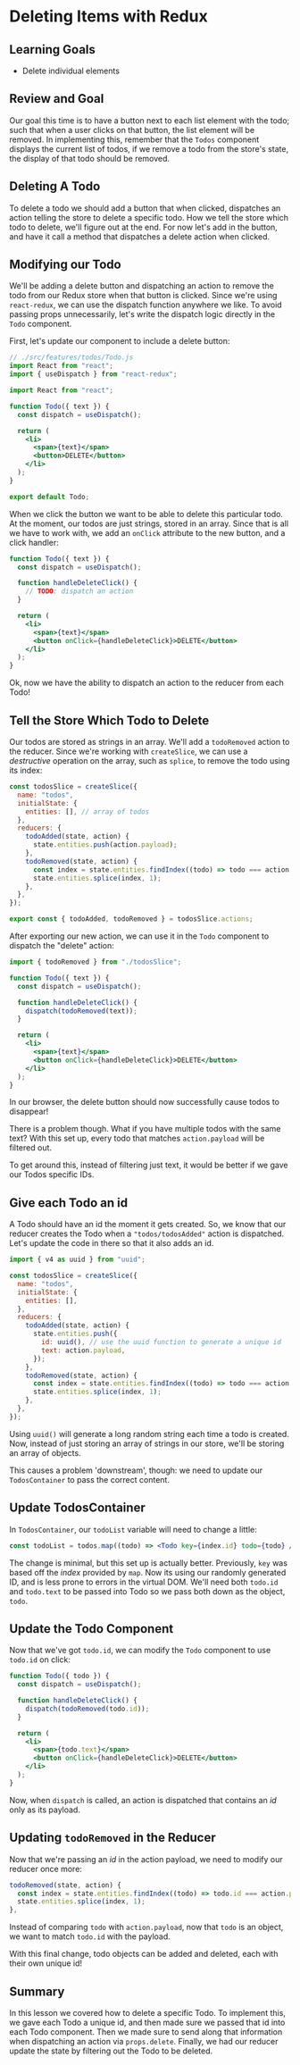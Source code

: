 # Deleting Items with Redux

## Learning Goals

- Delete individual elements

## Review and Goal

Our goal this time is to have a button next to each list element with the todo;
such that when a user clicks on that button, the list element will be removed.
In implementing this, remember that the `Todos` component displays the current
list of todos, if we remove a todo from the store's state, the display of that
todo should be removed.

## Deleting A Todo

To delete a todo we should add a button that when clicked, dispatches an action
telling the store to delete a specific todo. How we tell the store which todo to
delete, we'll figure out at the end. For now let's add in the button, and have
it call a method that dispatches a delete action when clicked.

## Modifying our Todo

We'll be adding a delete button and dispatching an action to remove the todo
from our Redux store when that button is clicked. Since we're using
`react-redux`, we can use the dispatch function anywhere we like. To avoid
passing props unnecessarily, let's write the dispatch logic directly in the
`Todo` component.

First, let's update our component to include a delete button:

```jsx
// ./src/features/todos/Todo.js
import React from "react";
import { useDispatch } from "react-redux";

import React from "react";

function Todo({ text }) {
  const dispatch = useDispatch();

  return (
    <li>
      <span>{text}</span>
      <button>DELETE</button>
    </li>
  );
}

export default Todo;
```

When we click the button we want to be able to delete this particular todo. At
the moment, our todos are just strings, stored in an array. Since that is all we
have to work with, we add an `onClick` attribute to the new button, and a click
handler:

```jsx
function Todo({ text }) {
  const dispatch = useDispatch();

  function handleDeleteClick() {
    // TODO: dispatch an action
  }

  return (
    <li>
      <span>{text}</span>
      <button onClick={handleDeleteClick}>DELETE</button>
    </li>
  );
}
```

Ok, now we have the ability to dispatch an action to the reducer from each Todo!

## Tell the Store Which Todo to Delete

Our todos are stored as strings in an array. We'll add a `todoRemoved` action to
the reducer. Since we're working with `createSlice`, we can use a _destructive_
operation on the array, such as `splice`, to remove the todo using its index:

```js
const todosSlice = createSlice({
  name: "todos",
  initialState: {
    entities: [], // array of todos
  },
  reducers: {
    todoAdded(state, action) {
      state.entities.push(action.payload);
    },
    todoRemoved(state, action) {
      const index = state.entities.findIndex((todo) => todo === action.payload);
      state.entities.splice(index, 1);
    },
  },
});

export const { todoAdded, todoRemoved } = todosSlice.actions;
```

After exporting our new action, we can use it in the `Todo` component to
dispatch the "delete" action:

```jsx
import { todoRemoved } from "./todosSlice";

function Todo({ text }) {
  const dispatch = useDispatch();

  function handleDeleteClick() {
    dispatch(todoRemoved(text));
  }

  return (
    <li>
      <span>{text}</span>
      <button onClick={handleDeleteClick}>DELETE</button>
    </li>
  );
}
```

In our browser, the delete button should now successfully cause todos to
disappear!

There is a problem though. What if you have multiple todos with the same text?
With this set up, every todo that matches `action.payload` will be filtered out.

To get around this, instead of filtering just text, it would be better if we
gave our Todos specific IDs.

## Give each Todo an id

A Todo should have an id the moment it gets created. So, we know that our
reducer creates the Todo when a `"todos/todosAdded"` action is dispatched. Let's
update the code in there so that it also adds an id.

```js
import { v4 as uuid } from "uuid";

const todosSlice = createSlice({
  name: "todos",
  initialState: {
    entities: [],
  },
  reducers: {
    todoAdded(state, action) {
      state.entities.push({
        id: uuid(), // use the uuid function to generate a unique id
        text: action.payload,
      });
    },
    todoRemoved(state, action) {
      const index = state.entities.findIndex((todo) => todo === action.payload);
      state.entities.splice(index, 1);
    },
  },
});
```

Using `uuid()` will generate a long random string each time a todo is created.
Now, instead of just storing an array of strings in our store, we'll be storing
an array of objects.

This causes a problem 'downstream', though: we need to update our `TodosContainer`
to pass the correct content.

## Update TodosContainer

In `TodosContainer`, our `todoList` variable will need to change a little:

```jsx
const todoList = todos.map((todo) => <Todo key={index.id} todo={todo} />);
```

The change is minimal, but this set up is actually better. Previously, `key` was
based off the _index_ provided by `map`. Now its using our randomly generated
ID, and is less prone to errors in the virtual DOM. We'll need both `todo.id`
and `todo.text` to be passed into Todo so we pass both down as the object,
`todo`.

## Update the Todo Component

Now that we've got `todo.id`, we can modify the `Todo` component to use `todo.id`
on click:

```jsx
function Todo({ todo }) {
  const dispatch = useDispatch();

  function handleDeleteClick() {
    dispatch(todoRemoved(todo.id));
  }

  return (
    <li>
      <span>{todo.text}</span>
      <button onClick={handleDeleteClick}>DELETE</button>
    </li>
  );
}
```

Now, when `dispatch` is called, an action is dispatched that contains an
_id_ only as its payload.

## Updating `todoRemoved` in the Reducer

Now that we're passing an _id_ in the action payload, we need to modify our reducer
once more:

```js
todoRemoved(state, action) {
  const index = state.entities.findIndex((todo) => todo.id === action.payload);
  state.entities.splice(index, 1);
},
```

Instead of comparing `todo` with `action.payload`, now that `todo` is an object,
we want to match `todo.id` with the payload.

With this final change, todo objects can be added and deleted, each with their
own unique id!

## Summary

In this lesson we covered how to delete a specific Todo. To implement this, we
gave each Todo a unique id, and then made sure we passed that id into each Todo
component. Then we made sure to send along that information when dispatching an
action via `props.delete`. Finally, we had our reducer update the state by
filtering out the Todo to be deleted.
